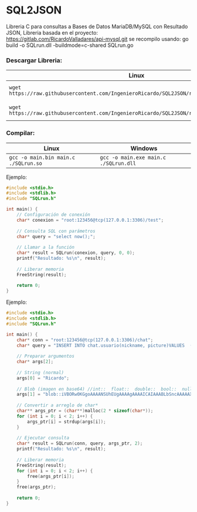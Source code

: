 # SQL2JSON
Libreria C para consultas a Bases de Datos MariaDB/MySQL con Resultado JSON, Libreria basada en el proyecto: https://gitlab.com/RicardoValladares/api-mysql.git se recompilo usando: go build -o SQLrun.dll -buildmode=c-shared SQLrun.go


### Descargar Libreria:
| Linux | Windows |
| --- | --- |
| `wget https://raw.githubusercontent.com/IngenieroRicardo/SQL2JSON/refs/heads/main/SQLrun.so` | `Invoke-WebRequest https://raw.githubusercontent.com/IngenieroRicardo/SQL2JSON/refs/heads/main/SQLrun.dll -OutFile ./SQLrun.dll` |
| `wget https://raw.githubusercontent.com/IngenieroRicardo/SQL2JSON/refs/heads/main/SQLrun.h` | `Invoke-WebRequest https://raw.githubusercontent.com/IngenieroRicardo/SQL2JSON/refs/heads/main/SQLrun.h -OutFile ./SQLrun.h` |


### Compilar:
| Linux | Windows |
| --- | --- |
| `gcc -o main.bin main.c ./SQLrun.so` | `gcc -o main.exe main.c ./SQLrun.dll` |


Ejemplo:
```C
#include <stdio.h>
#include <stdlib.h>
#include "SQLrun.h"

int main() {
    // Configuración de conexión
    char* conexion = "root:123456@tcp(127.0.0.1:3306)/test";
    
    // Consulta SQL con parámetros
    char* query = "select now();";
        
    // Llamar a la función
    char* result = SQLrun(conexion, query, 0, 0);
    printf("Resultado: %s\n", result);
    
    // Liberar memoria
    FreeString(result);
    
    return 0;
}
```


Ejemplo:
```C
#include <stdio.h>
#include <stdlib.h>
#include "SQLrun.h"

int main() {
    char* conn = "root:123456@tcp(127.0.0.1:3306)/chat";
    char* query = "INSERT INTO chat.usuario(nickname, picture)VALUES  (?, ?);";
    
    // Preparar argumentos
    char* args[2];
    
    // String (normal)
    args[0] = "Ricardo";
    
    // Blob (imagen en base64) //int::  float::  double::  bool::  null::  blob::
    args[1] = "blob::iVBORw0KGgoAAAANSUhEUgAAAAgAAAAICAIAAABLbSncAAAAAXNSR0IArs4c6QAAAARnQU1BAACxjwv8YQUAAAAJcEhZcwAADsMAAA7DAcdvqGQAAAArSURBVBhXY/iPA0AlGBgwGFAKlwQmAKrAIgcVRZODCsI5cAAVgVDo4P9/AHe4m2U/OJCWAAAAAElFTkSuQmCC";
    
    // Convertir a arreglo de char*
    char** args_ptr = (char**)malloc(2 * sizeof(char*));
    for (int i = 0; i < 2; i++) {
        args_ptr[i] = strdup(args[i]);
    }
    
    // Ejecutar consulta
    char* result = SQLrun(conn, query, args_ptr, 2);
    printf("Resultado: %s\n", result);
    
    // Liberar memoria
    FreeString(result);
    for (int i = 0; i < 2; i++) {
        free(args_ptr[i]);
    }
    free(args_ptr);
    
    return 0;
}
```
